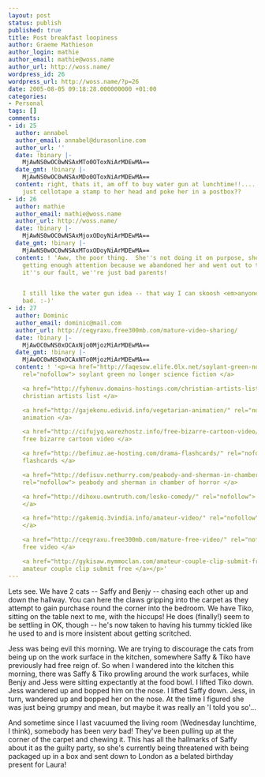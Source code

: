 ```yaml
---
layout: post
status: publish
published: true
title: Post breakfast loopiness
author: Graeme Mathieson
author_login: mathie
author_email: mathie@woss.name
author_url: http://woss.name/
wordpress_id: 26
wordpress_url: http://woss.name/?p=26
date: 2005-08-05 09:18:28.000000000 +01:00
categories:
- Personal
tags: []
comments:
- id: 25
  author: annabel
  author_email: annabel@durasonline.com
  author_url: ''
  date: !binary |-
    MjAwNS0wOC0wNSAxMTo0OToxNiArMDEwMA==
  date_gmt: !binary |-
    MjAwNS0wOC0wNSAxMDo0OToxNiArMDEwMA==
  content: right, thats it, am off to buy water gun at lunchtime!!.... or we could
    just cellotape a stamp to her head and poke her in a postbox??
- id: 26
  author: mathie
  author_email: mathie@woss.name
  author_url: http://woss.name/
  date: !binary |-
    MjAwNS0wOC0wNSAxMjoxODoyNiArMDEwMA==
  date_gmt: !binary |-
    MjAwNS0wOC0wNSAxMToxODoyNiArMDEwMA==
  content: ! 'Aww, the poor thing.  She''s not doing it on purpose, she''s just not
    getting enough attention because we abandoned her and went out to the pub.  Really
    it''s our fault, we''re just bad parents!


    I still like the water gun idea -- that way I can skoosh <em>anyone</em> being
    bad. :-)'
- id: 27
  author: Dominic
  author_email: dominic@mail.com
  author_url: http://ceqyraxu.free300mb.com/mature-video-sharing/
  date: !binary |-
    MjAwOC0wNS0xOCAxNjo0MjozMiArMDEwMA==
  date_gmt: !binary |-
    MjAwOC0wNS0xOCAxNTo0MjozMiArMDEwMA==
  content: ! '<p><a href="http://faqesow.elife.0lx.net/soylant-green-no-longer-science-fiction/"
    rel="nofollow"> soylant green no longer science fiction </a>

    <a href="http://fyhonuv.domains-hostings.com/christian-artists-list/" rel="nofollow">
    christian artists list </a>

    <a href="http://gajekonu.edivid.info/vegetarian-animation/" rel="nofollow"> vegetarian
    animation </a>

    <a href="http://cifujyq.warezhostz.info/free-bizarre-cartoon-video/" rel="nofollow">
    free bizarre cartoon video </a>

    <a href="http://befimuz.ae-hosting.com/drama-flashcards/" rel="nofollow"> drama
    flashcards </a>

    <a href="http://defisuv.nethurry.com/peabody-and-sherman-in-chamber-of-horror/"
    rel="nofollow"> peabody and sherman in chamber of horror </a>

    <a href="http://dihoxu.owntruth.com/lesko-comedy/" rel="nofollow"> lesko comedy
    </a>

    <a href="http://gakemiq.3vindia.info/amateur-video/" rel="nofollow"> amateur video
    </a>

    <a href="http://ceqyraxu.free300mb.com/mature-free-video/" rel="nofollow"> mature
    free video </a>

    <a href="http://gykisaw.mymmoclan.com/amateur-couple-clip-submit-free/" rel="nofollow">
    amateur couple clip submit free </a></p>'
---
```

Lets see.  We have 2 cats -- Saffy and Benjy -- chasing each other up and down the hallway.  You can here the claws gripping into the carpet as they attempt to gain purchase round the corner into the bedroom.  We have Tiko, sitting on the table next to me, with the hiccups!  He does (finally!) seem to be settling in OK, though -- he's now taken to having his tummy tickled like he used to and is more insistent about getting scritched.

Jess was being evil this morning.  We are trying to discourage the cats from being up on the work surface in the kitchen, somewhere Saffy & Tiko have previously had free reign of.  So when I wandered into the kitchen this morning, there was Saffy & Tiko prowling around the work surfaces, while Benjy and Jess were sitting expectantly at the food bowl.  I lifted Tiko down.  Jess wandered up and bopped him on the nose.  I lifted Saffy down.  Jess, in turn, wandered up and bopped her on the nose.  At the time I figured she was just being grumpy and mean, but maybe it was really an 'I told you so'...

And sometime since I last vacuumed the living room (Wednesday lunchtime, I think), somebody has been <em>very</em> bad!  They've been pulling up at the corner of the carpet and chewing it.  This has all the hallmarks of Saffy about it as the guilty party, so she's currently being threatened with being packaged up in a box and sent down to London as a belated birthday present for Laura!
